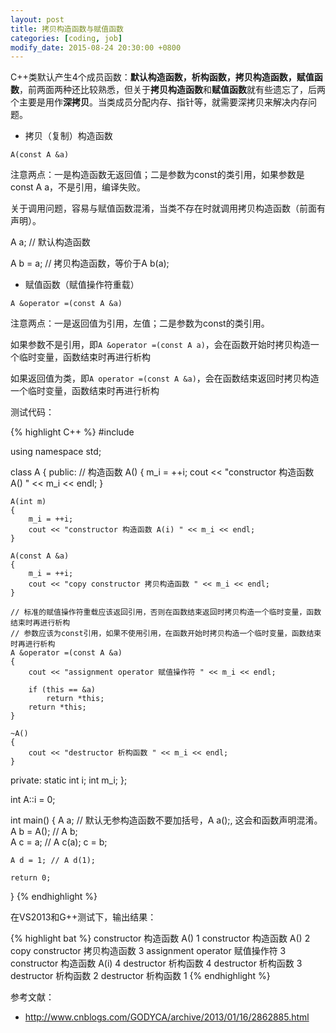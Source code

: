 ```yaml
---
layout: post
title: 拷贝构造函数与赋值函数
categories: [coding, job]
modify_date: 2015-08-24 20:30:00 +0800
---
```


C++类默认产生4个成员函数：**默认构造函数，析构函数，拷贝构造函数，赋值函数**，前两面两种还比较熟悉，但关于**拷贝构造函数**和**赋值函数**就有些遗忘了，后两个主要是用作**深拷贝**。当类成员分配内存、指针等，就需要深拷贝来解决内存问题。

* 拷贝（复制）构造函数

`A(const A &a)`

注意两点：一是构造函数无返回值；二是参数为const的类引用，如果参数是const A a，不是引用，编译失败。

关于调用问题，容易与赋值函数混淆，当类不存在时就调用拷贝构造函数（前面有声明）。

A a; // 默认构造函数

A b = a; // 拷贝构造函数，等价于A b(a);

* 赋值函数（赋值操作符重载）

`A &operator =(const A &a)`

注意两点：一是返回值为引用，左值；二是参数为const的类引用。

如果参数不是引用，即`A &operator =(const A a)`，会在函数开始时拷贝构造一个临时变量，函数结束时再进行析构

如果返回值为类，即`A operator =(const A &a)`，会在函数结束返回时拷贝构造一个临时变量，函数结束时再进行析构

测试代码：

{% highlight C++ %}
#include <iostream>

using namespace std;

class A
{
public:
	// 构造函数
	A()
	{
		m_i = ++i;
		cout << "constructor 构造函数 A() " << m_i << endl;
	}
	
	A(int m)
	{
		m_i = ++i;
		cout << "constructor 构造函数 A(i) " << m_i << endl;
	}
	
	A(const A &a)
	{
		m_i = ++i;
		cout << "copy constructor 拷贝构造函数 " << m_i << endl;
	}
	
	// 标准的赋值操作符重载应该返回引用，否则在函数结束返回时拷贝构造一个临时变量，函数结束时再进行析构
	// 参数应该为const引用，如果不使用引用，在函数开始时拷贝构造一个临时变量，函数结束时再进行析构
	A &operator =(const A &a) 
	{
		cout << "assignment operator 赋值操作符 " << m_i << endl;
		
		if (this == &a)
			return *this;
		return *this;
	}
	
	~A()
	{
		cout << "destructor 析构函数 " << m_i << endl;
	}
	
private:
	static int i;
	int m_i;
};

int A::i = 0;

int main()
{
	A a; // 默认无参构造函数不要加括号，A a();, 这会和函数声明混淆。
	A b = A(); // A b;	
	A c = a; // A c(a);
	c = b;	
	
	A d = 1; // A d(1);
	
	return 0;
}
{% endhighlight %}

在VS2013和G++测试下，输出结果：

{% highlight bat %}
constructor 构造函数 A() 1
constructor 构造函数 A() 2
copy constructor 拷贝构造函数 3
assignment operator 赋值操作符 3
constructor 构造函数 A(i) 4
destructor 析构函数 4
destructor 析构函数 3
destructor 析构函数 2
destructor 析构函数 1
{% endhighlight %}

参考文献：

* http://www.cnblogs.com/GODYCA/archive/2013/01/16/2862885.html
